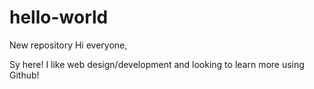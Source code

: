 # hello-world
New repository
Hi everyone, 

Sy here! I like web design/development and looking to learn more using Github! 

